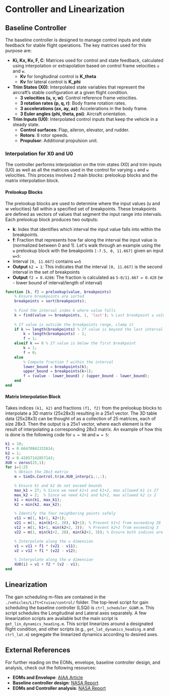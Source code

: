 # Controller and Linearization
## Baseline Controller
The baseline controller is designed to manage control inputs and state feedback for stable flight operations. The key matrices used for this purpose are:
- **Ki, Kx, Kv, F, C**: Matrices used for control and state feedback, calculated using interpolation or extrapolation based on control frame velocities `u` and `w`.
	- **Kv** for longitudinal control is **K_theta**
	- **Kv** for lateral control is **K_phi**
- **Trim States (X0)**: Interpolated state variables that represent the aircraft’s stable configuration at a given flight condition.
	- **3 velocities (u, v, w)**: Control reference frame velocities.
	- **3 rotation rates (p, q, r)**: Body frame rotation rates.
	- **3 accelerations (ax, ay, az)**: Accelerations in the body frame.
	- **3 Euler angles (phi, theta, psi)**: Aircraft orientation.
- **Trim Inputs (U0)**: Interpolated control inputs that keep the vehicle in a steady state.
	- **Control surfaces**: Flap, aileron, elevator, and rudder.
	- **Rotors**: 8 rotor speeds.
	- **Propulsor**: Additional propulsion unit.

### Interpolation for X0 and U0
The controller performs interpolation on the trim states (X0) and trim inputs (U0) as well as all the matrices used in the control for varying `u` and `w` velocities. This process involves 2 main blocks: prelookup blocks and the matrix interpolation block.

#### Prelookup Blocks
The prelookup blocks are used to determine where the input values (u and w velocities) fall within a specified set of breakpoints. These breakpoints are defined as vectors of values that segment the input range into intervals. Each prelookup block produces two outputs:
- **k**: Index that identifies which interval the input value falls into within the breakpoints.
- **f**: Fraction that represents how far along the interval the input value is (normalized between 0 and 1).
Let's walk through an example using the `w` prelookup block with the breakpoints `[-7.5, 0, 11.667]` given an input `w=5`:
- Interval `[0, 11.667]` contains `w=5`
- **Output** `k2 = 1`: This indicates that the interval `[0, 11.667]` is the second interval in the set of breakpoints
- **Output** `f2 = 0.4286`: The fraction is calculated as `5-0/11.667 = 0.428` (w - lower bound of interval/length of interval)

```matlab
function [k, f] = prelookup(value, breakpoints)
    % Ensure breakpoints are sorted
    breakpoints = sort(breakpoints);
    
    % Find the interval index k where value falls
    k = find(value >= breakpoints, 1, 'last'); % Last breakpoint ≤ value
    
    % If value is outside the breakpoints range, clamp it
    if k >= length(breakpoints) % If value is beyond the last interval
        k = length(breakpoints) - 1;
        f = 1;
    elseif k == 0 % If value is below the first breakpoint
        k = 1;
        f = 0;
    else
        % Compute fraction f within the interval
        lower_bound = breakpoints(k);
        upper_bound = breakpoints(k+1);
        f = (value - lower_bound) / (upper_bound - lower_bound);
    end
end
```

#### Matrix Interpolation Block
Takes indices `(k1, k2)` and fractions `(f1, f2)` from the prelookup blocks to interpolate a 3D matrix (25x28x3) resulting in a 25x1 vector.
The 3D table data (25x28x3) can be thought of as a collection of 25 matrices, each of size 28x3. Then the output is a 25x1 vector, where each element is the result of interpolating a corresponding 28x3 matrix. An example of how this is done is the following code for `u = 90` and `w = 5`:
```matlab
k1 = 10;
f1 = 0.66470842332614;
k2 = 1;
f2 = 0.42857142857143;
XU0 = zeros(25,1);
for i=1:25
    % Obtain the 28x3 matrix
    m = SimIn.Control.trim.XU0_interp(i,:,:);

    % Ensure k1 and k2 do not exceed bounds
    max_k1 = 27; % Since we need k1+1 and k1+2, max allowed k1 is 27
    max_k2 = 2;  % Since we need k2+1 and k2+2, max allowed k2 is 2
    k1 = min(k1, max_k1);
    k2 = min(k2, max_k2);

    % Identify the four neighboring points safely
    v11 = m(1, k1+1, k2+1);
    v21 = m(1, min(k1+2, 28), k2+1); % Prevent k1+2 from exceeding 28
    v12 = m(1, k1+1, min(k2+2, 3));  % Prevent k2+2 from exceeding 3
    v22 = m(1, min(k1+2, 28), min(k2+2, 3)); % Ensure both indices are within limits

    % Interpolate along the u dimension
    v1 = v11 + f1 * (v21 - v11);
    v2 = v12 + f1 * (v22 - v12);

    % Interpolate along the w dimension
    XU0(i) = v1 + f2 * (v2 - v1);
end
```

## Linearization
The gain scheduling m-files are contained in the `./vehicles/Lift+Cruise/control/` folder. The top-level script for gain scheduling the baseline controller (LSQi) is `ctrl_scheduler_GUAM.m`. This script schedules the Longitudinal and Lateral axes separately. A few linearization scripts are available but the main script is `get_lin_dynamics_heading.m`. This script linearizes around a designated flight condition, and other scripts (e.g., `get_lat_dynamics_heading.m` and `ctrl_lat.m`) segregate the linearized dynamics according to desired axes.

## External References
For further reading on the EOMs, envelope, baseline controller design, and analysis, check out the following resources:
- **EOMs and Envelope**: 		[AIAA Article](https://arc.aiaa.org/doi/epdf/10.2514/6.2021-3170)
- **Baseline controller design**: 	[NASA Report](https://ntrs.nasa.gov/api/citations/20210000418/downloads/VFS-2021-A%20Robust%20Uniform%20Approach%20for%20VTOL%20Aircraft%20-%20JWC-6.pdf)
- **EOMs and Controller analysis**: 	[NASA Report](https://ntrs.nasa.gov/api/citations/20205010869/downloads/AIAA_SCITECH_Unif_Cont_Strives_V2.pdf)
